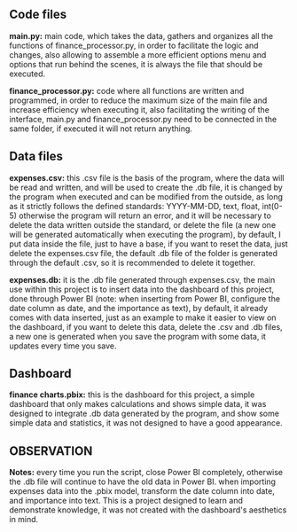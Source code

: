 ## Code files
**main.py:**
main code, which takes the data, gathers and organizes all the functions of finance_processor.py, 
in order to facilitate the logic and changes, also allowing to assemble a more efficient options 
menu and options that run behind the scenes, it is always the file that should be executed.

**finance_processor.py:**
code where all functions are written and programmed, in order to reduce the maximum size of
the main file and increase efficiency when executing it, also facilitating the writing of the interface, 
main.py and finance_processor.py need to be connected in the same folder, if executed it will not return anything.

## Data files
**expenses.csv:**
this .csv file is the basis of the program, where the data will be read and written, 
and will be used to create the .db file, it is changed by the program when executed and can be modified from the outside, 
as long as it strictly follows the defined standards: YYYY-MM-DD, text, float, int(0-5)
otherwise the program will return an error, and it will be necessary to delete the data written outside the standard, 
or delete the file (a new one will be generated automatically when executing the program),
by default, I put data inside the file, just to have a base, if you want to reset the data, just delete the expenses.csv 
file, the default .db file of the folder is generated through the default .csv, so it is recommended to delete it together.

**expenses.db:**
it is the .db file generated through expenses.csv, the main use within this project is to 
insert data into the dashboard of this project, done through Power BI (note: when inserting from Power BI, 
configure the date column as date, and the importance as text),
by default, it already comes with data inserted, just as an example to make it easier to view on the dashboard,
if you want to delete this data, delete the .csv and .db files, a new one is generated when you save the program with some data, 
it updates every time you save.

## Dashboard
**finance charts.pbix:**
this is the dashboard for this project, a simple dashboard that only makes calculations and shows simple data, it was designed 
to integrate .db data generated by the program, and show some simple data and statistics, it was not designed to have a good appearance.

## OBSERVATION
**Notes:** 
every time you run the script, close Power BI completely, otherwise the .db file will continue to have the old data in Power BI.
when importing expenses data into the .pbix model, transform the date column into date, and importance into text.
This is a project designed to learn and demonstrate knowledge, it was not created with the dashboard's aesthetics in mind.